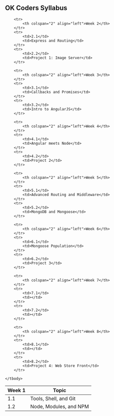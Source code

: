 ## OK Coders Syllabus

<table>
	<thead>
		<tr>
			<th>Week 1</th>
			<th>Topic</th>
		</tr>
	</thead>
	<tbody>
		<tr>
			<td>1.1</td>
			<td>Tools, Shell, and Git</td>
		</tr>
		<tr>
			<td>1.2</td>
			<td>Node, Modules, and NPM</td>
		</tr>

		<tr>
			<th colspan="2" align="left">Week 2</th>
		</tr>
		<tr>
			<td>2.1</td>
			<td>Express and Routing</td>
		</tr>
		<tr>
			<td>2.2</td>
			<td>Project 1: Image Server</td>
		</tr>

		<tr>
			<th colspan="2" align="left">Week 3</th>
		</tr>
		<tr>
			<td>3.1</td>
			<td>Callbacks and Promises</td>
		</tr>
		<tr>
			<td>3.2</td>
			<td>Intro to AngularJS</td>
		</tr>

		<tr>
			<th colspan="2" align="left">Week 4</th>
		</tr>
		<tr>
			<td>4.1</td>
			<td>Angular meets Node</td>
		</tr>
		<tr>
			<td>4.2</td>
			<td>Project 2</td>
		</tr>

		<tr>
			<th colspan="2" align="left">Week 5</th>
		</tr>
		<tr>
			<td>5.1</td>
			<td>Advanced Routing and Middleware</td>
		</tr>
		<tr>
			<td>5.2</td>
			<td>MongoDB and Mongoose</td>
		</tr>

		<tr>
			<th colspan="2" align="left">Week 6</th>
		</tr>
		<tr>
			<td>6.1</td>
			<td>Mongoose Population</td>
		</tr>
		<tr>
			<td>6.2</td>
			<td>Project 3</td>
		</tr>

		<tr>
			<th colspan="2" align="left">Week 7</th>
		</tr>
		<tr>
			<td>7.1</td>
			<td></td>
		</tr>
		<tr>
			<td>7.2</td>
			<td></td>
		</tr>

		<tr>
			<th colspan="2" align="left">Week 8</th>
		</tr>
		<tr>
			<td>8.1</td>
			<td></td>
		</tr>
		<tr>
			<td>8.2</td>
			<td>Project 4: Web Store Front</td>
		</tr>

	</tbody>
</table>
